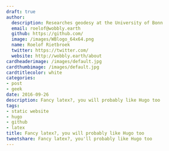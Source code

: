 ```yaml
---
draft: true
author:
  description: Researches geodesy at the University of Bonn
  email: roelof@wobbly.earth
  github: https://github.com/
  image: /images/WBlogo_64x64.png
  name: Roelof Rietbroek
  twitter: https://twitter.com/
  website: http://wobbly.earth/about
cardheaderimage: /images/default.jpg
cardthumbimage: /images/default.jpg
cardtitlecolor: white
categories:
- post
- geek
date: 2016-09-26
description: Fancy latex?, you will probably like Hugo too
tags:
- static website
- hugo
- github
- latex
title: Fancy latex?, you will probably like Hugo too
tweetshare: Fancy latex?, you'll probably like Hugo too
---
```



